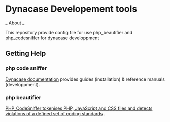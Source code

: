 Dynacase Developement tools
==========================

_ About _  

This repository provide config file for use php_beautifier and php_codesniffer for dynacase developpment

Getting Help
------------

### php code sniffer

[Dynacase documentation](http://www.dynacase.org/) provides guides (installation) & reference manuals (developpment).

### php beautifier

[PHP_CodeSniffer tokenises PHP, JavaScript and CSS files and detects violations of a defined set of coding standards](http://pear.php.net/package/PHP_CodeSniffer) .  

